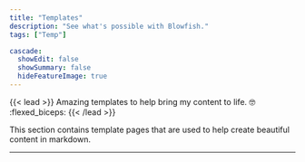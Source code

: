 ```yaml
---
title: "Templates"
description: "See what's possible with Blowfish."
tags: ["Temp"]

cascade:
  showEdit: false
  showSummary: false
  hideFeatureImage: true
---
```


{{< lead >}}
Amazing templates to help bring my content to life. :nerd_face: :flexed_biceps:
{{< /lead >}}

This section contains template pages that are used to help create beautiful content in markdown.

---
